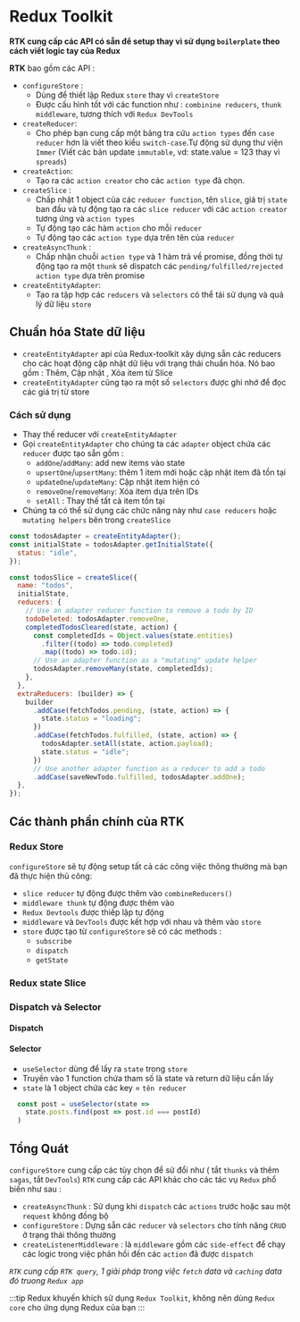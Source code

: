 # Redux Toolkit

**RTK cung cấp các API có sẵn để setup thay vì sử dụng `boilerplate` theo cách viết logic tay của Redux**

**RTK** bao gồm các API :

- `configureStore` :
  - Dùng để thiết lập Redux `store` thay vì `createStore`
  - Được cấu hình tốt với các function như : `combinine reducers`, `thunk middleware`, tương thích với `Redux DevTools `
- `createReducer`:
  - Cho phép bạn cung cấp một bảng tra cứu `action types` đến `case reducer` hơn là viết theo kiểu `switch-case`.Tự động sử dụng thư viện `Immer` (Viết các bản update `immutable`, vd: state.value = 123 thay vì `spreads`)
- `createAction`:
  - Tạo ra các `action creator` cho các `action type` đã chọn.
- `createSlice` :
  - Chấp nhật 1 object của các `reducer function`, tên `slice`, giá trị `state` ban đầu và tự động tạo ra các `slice reducer` với các `action creator` tương ứng và `action types`
  - Tự động tạo các hàm `action` cho mỗi `reducer`
  - Tự động tạo các `action type` dựa trên tên của `reducer`
- `createAsyncThunk` :
  - Chấp nhận chuỗi `action type` và 1 hàm trả về promise, đồng thời tự động tạo ra một `thunk` sẽ dispatch các `pending/fulfilled/rejected` `action type` dựa trên promise
- `createEntityAdapter`:
  - Tạo ra tập hợp các `reducers` và `selectors` có thể tái sử dụng và quả lý dữ liệu `store`

## Chuẩn hóa State dữ liệu

- `createEntityAdapter` api của Redux-toolkit xây dựng sẵn các reducers cho các hoạt động cập nhật dữ liệu với trạng thái chuẩn hóa. Nó bao gồm : Thêm, Cập nhật , Xóa item từ Slice
- `createEntityAdapter` cũng tạo ra một số `selectors` được ghi nhớ để đọc các giá trị từ store

### Cách sử dụng

- Thay thế reducer với `createEntityAdapter`
- Gọi `createEntityAdapter` cho chúng ta các `adapter` object chứa các `reducer` được tạo sẵn gồm :
  - `addOne`/`addMany`: add new items vào state
  - `upsertOne`/`upsertMany`: thêm 1 item mới hoặc cập nhật item đã tồn tại
  - `updateOne`/`updateMany`: Cập nhật item hiện có
  - `removeOne`/`removeMany`: Xóa item dựa trên IDs
  - `setAll` : Thay thế tất cả item tồn tại
- Chúng ta có thể sử dụng các chức năng này như `case reducers` hoặc `mutating helpers` bên trong `createSlice`

```js title= todosSlice.js
const todosAdapter = createEntityAdapter();
const initialState = todosAdapter.getInitialState({
  status: "idle",
});

const todosSlice = createSlice({
  name: "todos",
  initialState,
  reducers: {
    // Use an adapter reducer function to remove a todo by ID
    todoDeleted: todosAdapter.removeOne,
    completedTodosCleared(state, action) {
      const completedIds = Object.values(state.entities)
        .filter((todo) => todo.completed)
        .map((todo) => todo.id);
      // Use an adapter function as a "mutating" update helper
      todosAdapter.removeMany(state, completedIds);
    },
  },
  extraReducers: (builder) => {
    builder
      .addCase(fetchTodos.pending, (state, action) => {
        state.status = "loading";
      })
      .addCase(fetchTodos.fulfilled, (state, action) => {
        todosAdapter.setAll(state, action.payload);
        state.status = "idle";
      })
      // Use another adapter function as a reducer to add a todo
      .addCase(saveNewTodo.fulfilled, todosAdapter.addOne);
  },
});
```

## Các thành phần chính của RTK

### Redux Store

`configureStore` sẽ tự động setup tất cả các công việc thông thường mà bạn đã thực hiện thủ công:

- `slice reducer` tự động được thêm vào `combineReducers()`
- `middleware thunk` tự động được thêm vào
- `Redux Devtools` được thiếp lập tự động
- `middleware` và `DevTools` được kết hợp với nhau và thêm vào `store`
- `store` được tạo từ `configureStore` sẽ có các methods :
  + `subscribe`
  + `dispatch`
  + `getState`
### Redux state Slice

### Dispatch và Selector
#### Dispatch
#### Selector
- `useSelector` dùng để lấy ra `state` trong `store`
- Truyền vào 1 function chứa tham số là state và return dữ liệu cần lấy
- `state` là 1 object chứa các key = `tên reducer`
```js
  const post = useSelector(state =>
    state.posts.find(post => post.id === postId)
  )
```

## Tổng Quát

`configureStore` cung cấp các tùy chọn để sử đổi như ( tắt `thunks` và thêm `sagas`, tắt `DevTools`)
`RTK` cung cấp các API khác cho các tác vụ `Redux` phổ biến như sau :

- `createAsyncThunk` : Sử dụng khi `dispatch` các `actions` trước hoặc sau một `request` không đồng bộ
- `configureStore` : Dựng sẵn các `reducer` và `selectors` cho tính năng `CRUD` ở trạng thái thông thường
- `createListenerMiddleware` : là `middleware` gồm các `side-effect` để chạy các logic trong việc phản hồi đến các `action` đã được `dispatch`

_`RTK` cung cấp `RTK query`, 1 giải pháp trong việc `fetch` data và `caching` data đó truong `Redux app`_

:::tip
Redux khuyến khích sử dụng `Redux Toolkit`, không nên dùng `Redux core` cho ứng dụng Redux của bạn
:::

